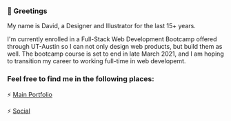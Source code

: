 ### :wave: Greetings

My name is David, a Designer and Illustrator for the last 15+ years. 

I'm currently enrolled in a Full-Stack Web Development Bootcamp offered through UT-Austin so I can not only design web products, but build them as well. The bootcamp course is set to end in late March 2021, and I am hoping to transition my career to working full-time in web developemt.


### Feel free to find me in the following places:

:zap: [Main Portfolio](https://www.rojorevolution.com/)

:zap: [Social](https://www.instagram.com/rojorevolution/)
